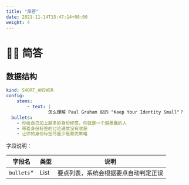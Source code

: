 ```yaml
---
title: "简答"
date: 2021-11-14T15:47:14+08:00
weight: 4
---
```


# ✍🏻 简答

## 数据结构

```yaml
kind: SHORT_ANSWER
config:
	stems:
		- text: |
				怎么理解 Paul Graham 说的 "Keep Your Identity Small"？
  bullets:
  	- 你给自己加上越多的身份标签，你就是一个越愚蠢的人
  	- 带着身份标签的讨论通常没有收获
  	- 让你的身份标签尽量少是最优策略
```

字段说明：

| 字段名     | 类型         | 说明                                 |
| ---------- | ------------ | ------------------------------------ |
| `bullets`* | List<string> | 要点列表，系统会根据要点自动判定正误 |
